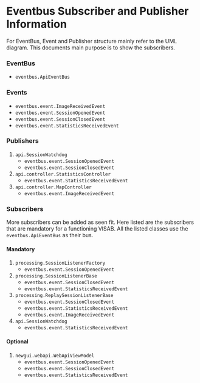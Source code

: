 # Eventbus Subscriber and Publisher Information

For EventBus, Event and Publisher structure mainly refer to the UML diagram. This documents main purpose is to show the subscribers.

### EventBus
* `eventbus.ApiEventBus`

### Events
* `eventbus.event.ImageReceivedEvent`
* `eventbus.event.SessionOpenedEvent`
* `eventbus.event.SessionClosedEvent`
* `eventbus.event.StatisticsReceivedEvent`

### Publishers
1. `api.SessionWatchdog`
    * `eventbus.event.SessionOpenedEvent`
    * `eventbus.event.SessionClosedEvent`
2. `api.controller.StatisticsController`
    * `eventbus.event.StatisticsReceivedEvent`
3. `api.controller.MapController`
    * `eventbus.event.ImageReceivedEvent`

### Subscribers
More subscribers can be added as seen fit. Here listed are the subscribers that are mandatory for a functioning VISAB. All the listed classes use the `eventbus.ApiEventBus` as their bus.

#### Mandatory

1. `processing.SessionListenerFactory`
    * `eventbus.event.SessionOpenedEvent`
2. `processing.SessionListenerBase`
    * `eventbus.event.SessionClosedEvent`
    * `eventbus.event.StatisticsReceivedEvent`
3. `processing.ReplaySessionListenerBase`
    * `eventbus.event.SessionClosedEvent`
    * `eventbus.event.StatisticsReceivedEvent`
    * `eventbus.event.ImageReceivedEvent`
4. `api.SessionWatchdog`
    * `eventbus.event.StatisticsReceivedEvent`

#### Optional

1. `newgui.webapi.WebApiViewModel`
    * `eventbus.event.SessionOpenedEvent`
    * `eventbus.event.SessionClosedEvent`
    * `eventbus.event.StatisticsReceivedEvent`



